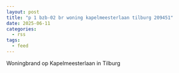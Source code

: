 ```yaml
---
layout: post
title: "p 1 bzb-02 br woning kapelmeesterlaan tilburg 209451"
date: 2025-06-11
categories: 
  - rss
tags: 
  - feed
---
```


Woningbrand op Kapelmeesterlaan in Tilburg
